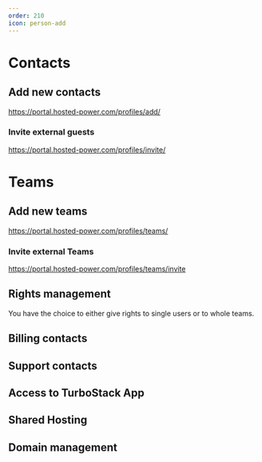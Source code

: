 ```yaml
---
order: 210
icon: person-add
---
```


# Contacts

## Add new contacts

https://portal.hosted-power.com/profiles/add/

### Invite external guests

https://portal.hosted-power.com/profiles/invite/

# Teams

## Add new teams

https://portal.hosted-power.com/profiles/teams/

### Invite external Teams

https://portal.hosted-power.com/profiles/teams/invite

## Rights management 
You have the choice to either give rights to single users or to whole teams. 

## Billing contacts

## Support contacts

## Access to TurboStack App

## Shared Hosting

## Domain management 


